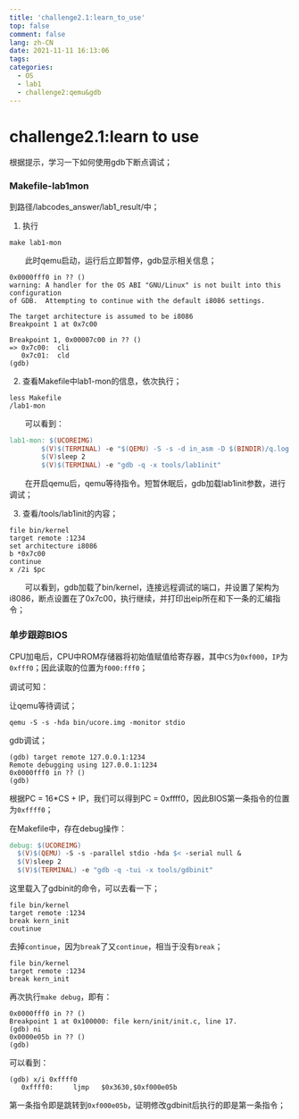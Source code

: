 ```yaml
---
title: 'challenge2.1:learn_to_use'
top: false
comment: false
lang: zh-CN
date: 2021-11-11 16:13:06
tags:
categories:
  - OS
  - lab1
  - challenge2:qemu&gdb
---
```


# challenge2.1:learn to use

根据提示，学习一下如何使用gdb下断点调试；

### Makefile-lab1mon

到路径/labcodes_answer/lab1_result/中；

1. 执行

```纯文本
make lab1-mon
```


&ensp;&ensp;&ensp;&ensp;此时qemu启动，运行后立即暂停，gdb显示相关信息；

```纯文本
0x0000fff0 in ?? ()
warning: A handler for the OS ABI "GNU/Linux" is not built into this configuration
of GDB.  Attempting to continue with the default i8086 settings.

The target architecture is assumed to be i8086
Breakpoint 1 at 0x7c00

Breakpoint 1, 0x00007c00 in ?? ()
=> 0x7c00:  cli    
   0x7c01:  cld    
(gdb) 

```


2. 查看Makefile中lab1-mon的信息，依次执行；

```纯文本
less Makefile
/lab1-mon
```


&ensp;&ensp;&ensp;&ensp;可以看到：

```Makefile
lab1-mon: $(UCOREIMG)
        $(V)$(TERMINAL) -e "$(QEMU) -S -s -d in_asm -D $(BINDIR)/q.log -monitor stdio -hda $< -serial null"
        $(V)sleep 2
        $(V)$(TERMINAL) -e "gdb -q -x tools/lab1init"

```


&ensp;&ensp;&ensp;&ensp;在开启qemu后，qemu等待指令。短暂休眠后，gdb加载lab1init参数，进行调试；

3. 查看/tools/lab1init的内容；

```纯文本
file bin/kernel
target remote :1234
set architecture i8086
b *0x7c00
continue
x /2i $pc

```


&ensp;&ensp;&ensp;&ensp;可以看到，gdb加载了bin/kernel，连接远程调试的端口，并设置了架构为i8086，断点设置在了0x7c00，执行继续，并打印出eip所在和下一条的汇编指令；

### 单步跟踪BIOS

CPU加电后，CPU中ROM存储器将初始值赋值给寄存器，其中`CS`为`0xf000`，`IP`为`0xfff0`；因此读取的位置为`f000:fff0`；

调试可知：

让qemu等待调试；

```纯文本
qemu -S -s -hda bin/ucore.img -monitor stdio
```


gdb调试；

```纯文本
(gdb) target remote 127.0.0.1:1234
Remote debugging using 127.0.0.1:1234
0x0000fff0 in ?? ()
(gdb) 

```


根据PC = 16*CS + IP，我们可以得到PC = 0xffff0，因此BIOS第一条指令的位置为`0xffff0`；

在Makefile中，存在debug操作：

```Makefile
debug: $(UCOREIMG)
  $(V)$(QEMU) -S -s -parallel stdio -hda $< -serial null &
  $(V)sleep 2
  $(V)$(TERMINAL) -e "gdb -q -tui -x tools/gdbinit"
```


这里载入了gdbinit的命令，可以去看一下；

```纯文本
file bin/kernel
target remote :1234
break kern_init
coutinue

```


去掉`continue`，因为`break`了又`continue`，相当于没有`break`；

```纯文本
file bin/kernel
target remote :1234
break kern_init
```


再次执行`make debug`，即有：

```纯文本
0x0000fff0 in ?? ()
Breakpoint 1 at 0x100000: file kern/init/init.c, line 17.
(gdb) ni
0x0000e05b in ?? ()
(gdb) 

```


可以看到：

```纯文本
(gdb) x/i 0xffff0
   0xffff0:     ljmp   $0x3630,$0xf000e05b

```


第一条指令即是跳转到`0xf000e05b`，证明修改gdbinit后执行的即是第一条指令；

